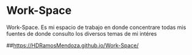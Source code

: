 # Work-Space
Work-Space. Es mi espacio de trabajo en donde concentrare todas mis fuentes de donde consulto los diversos temas de mi intéres

##https://HDRamosMendoza.github.io/Work-Space/

